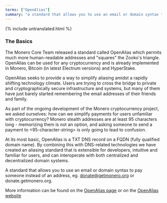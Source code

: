 ```yaml
---
terms: ["OpenAlias"]
summary: "a standard that allows you to use an email or domain syntax to pay someone instead of an address, eg. donate@getmonero.org or donate.getmonero.org"
---
```


{% include untranslated.html %}
### The Basics

The Monero Core Team released a standard called OpenAlias which permits much more human-readable addresses and "squares" the Zooko's triangle. OpenAlias can be used for any cryptocurrency and is already implemented in Monero, Bitcoin (in latest Electrum versions) and HyperStake.

OpenAlias seeks to provide a way to simplify aliasing amidst a rapidly shifting technology climate. Users are trying to cross the bridge to private and cryptographically secure infrastructure and systems, but many of them have just barely started remembering the email addresses of their friends and family.

As part of the ongoing development of the Monero cryptocurrency project, we asked ourselves: how can we simplify payments for users unfamiliar with cryptocurrency? Monero stealth addresses are at least 95 characters long - memorizing them is not an option, and asking someone to send a payment to <95-character-string> is only going to lead to confusion.

At its most basic, OpenAlias is a TXT DNS record on a FQDN (fully qualified domain name). By combining this with DNS-related technologies we have created an aliasing standard that is extensible for developers, intuitive and familiar for users, and can interoperate with both centralized and decentralized domain systems.

A standard that allows you to use an email or domain syntax to pay someone instead of an address, eg. donate@getmonero.org or donate.getmonero.org.

More information can be found on the [OpenAlias page](/ar/the-monero-project/) or on the [OpenAlias website](https://openalias.org)
